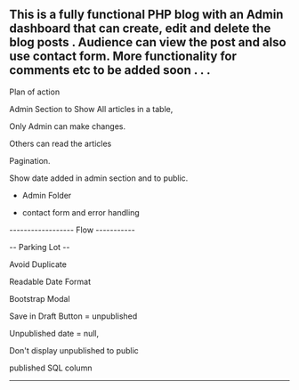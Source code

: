 ## This is a fully functional PHP blog with an Admin dashboard that can create, edit and delete the blog posts . Audience can view the post and also use contact form. More functionality for comments etc to be added soon . . .

Plan of action

Admin Section to Show All articles in a table,

Only Admin can make changes.

Others can read the articles

Pagination.

Show date added in admin section and to public.

- Admin Folder

- contact form and error handling

------------------ Flow -----------

-- Parking Lot --

Avoid Duplicate

Readable Date Format

Bootstrap Modal

Save in Draft Button = unpublished

Unpublished date = null,

Don't display unpublished to public

published SQL column

---
